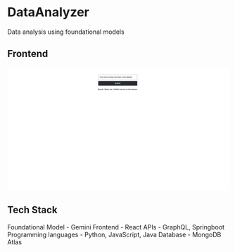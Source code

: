 # DataAnalyzer
Data analysis using foundational models

## Frontend
![Alt text](images/image.png)

## Tech Stack
Foundational Model - Gemini
Frontend - React
APIs - GraphQL, Springboot
Programming languages - Python, JavaScript, Java
Database - MongoDB Atlas
